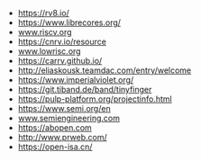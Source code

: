 * https://rv8.io/
* https://www.librecores.org/
* www.riscv.org
* https://cnrv.io/resource
* www.lowrisc.org
* https://carrv.github.io/
* http://eliaskousk.teamdac.com/entry/welcome
* https://www.imperialviolet.org/
* https://git.tiband.de/band/tinyfinger
* https://pulp-platform.org/projectinfo.html
* https://www.semi.org/en
* www.semiengineering.com
* https://abopen.com
* http://www.prweb.com/
* https://open-isa.cn/
